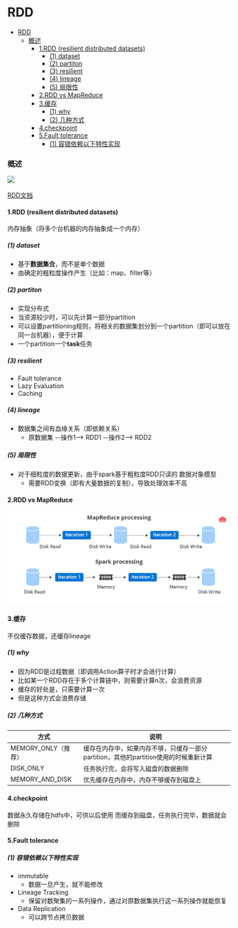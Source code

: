 # RDD 


<!-- @import "[TOC]" {cmd="toc" depthFrom=1 depthTo=6 orderedList=false} -->

<!-- code_chunk_output -->

- [RDD](#rdd)
    - [概述](#概述)
      - [1.RDD (resilient distributed datasets)](#1rdd-resilient-distributed-datasets)
        - [(1) dataset](#1-dataset)
        - [(2) partiton](#2-partiton)
        - [(3) resilient](#3-resilient)
        - [(4) lineage](#4-lineage)
        - [(5) 局限性](#5-局限性)
      - [2.RDD vs MapReduce](#2rdd-vs-mapreduce)
      - [3.缓存](#3缓存)
        - [(1) why](#1-why)
        - [(2) 几种方式](#2-几种方式)
      - [4.checkpoint](#4checkpoint)
      - [5.Fault tolerance](#5fault-tolerance)
        - [(1) 容错依赖以下特性实现](#1-容错依赖以下特性实现)

<!-- /code_chunk_output -->


### 概述

![](./imgs/rdd_06.png)

[RDD文档](https://spark.apache.org/docs/latest/rdd-programming-guide.html)

#### 1.RDD (resilient distributed datasets)

内存抽象（将多个台机器的内存抽象成一个内存）

##### (1) dataset
* 基于**数据集合**，而不是单个数据
* 由确定的粗粒度操作产生（比如：map、filter等）

##### (2) partiton

* 实现分布式
* 当资源较少时，可以先计算一部分partition
* 可以设置partitioning规则，将相关的数据集划分到一个partition（即可以放在同一台机器），便于计算
* 一个partition一个**task**任务

##### (3) resilient
* Fault tolerance
* Lazy Evaluation
* Caching

##### (4) lineage
* 数据集之间有血缘关系（即依赖关系）
    * 原数据集 --操作1--> RDD1 --操作2--> RDD2

##### (5) 局限性
* 对于细粒度的数据更新，由于spark基于粗粒度RDD只读的 数据对象模型
    * 需要RDD变换（即有大量数据的复制），导致处理效率不高

#### 2.RDD vs MapReduce
![](./imgs/rdd_05.png)


#### 3.缓存

不仅缓存数据，还缓存lineage

##### (1) why
* 因为RDD是过程数据（即调用Action算子时才会进行计算）
* 比如某一个RDD存在于多个计算链中，则需要计算n次，会浪费资源
* 缓存的好处是，只需要计算一次
* 但是这种方式会浪费存储

##### (2) 几种方式

|方式|说明|
|-|-|
|MEMORY_ONLY（推荐）|缓存在内存中，如果内存不够，只缓存一部分partition，其他的partition使用的时候重新计算|
|DISK_ONLY|任务执行完，会将写入磁盘的数据删除|
|MEMORY_AND_DISK|优先缓存在内存中，内存不够缓存到磁盘上|

#### 4.checkpoint

数据永久存储在hdfs中，可供以后使用
而缓存到磁盘，任务执行完毕，数据就会删除


#### 5.Fault tolerance

##### (1) 容错依赖以下特性实现
* immutable
    * 数据一旦产生，就不能修改
* Lineage Tracking
    * 保留对数聚集的一系列操作，通过对原数据集执行这一系列操作就能恢复
* Data Replication
    * 可以跨节点拷贝数据